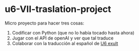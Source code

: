 # u6-VII-traslation-project

Micro proyecto para hacer tres cosas:

1. Codificar con Python (que no lo había tocado hasta ahora)
1. Jugar con el API de openAI y ver que tal traduce
1. Colaborar con la traducción al español de [U6 exult](https://www.facebook.com/profile.php?id=100067789510902) 
